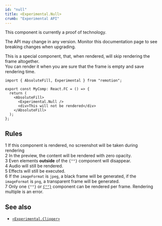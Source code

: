 ```yaml
---
id: "null"
title: <Experimental.Null>
crumb: "Experimental API"
---
```


<ExperimentalBadge>
This component is currently a proof of technology.

The API may change in any version. Monitor this documentation page to see breaking changes when upgrading.
</ExperimentalBadge>

This is a special component, that, when rendered, will skip rendering the frame altogether.  
You can render it when you are sure that the frame is empty and save rendering time.

```tsx twoslash title="EmptyFrame.tsx"
import { AbsoluteFill, Experimental } from "remotion";

export const MyComp: React.FC = () => {
  return (
    <AbsoluteFill>
      <Experimental.Null />
      <div>This will not be rendered</div>
    </AbsoluteFill>
  );
};
```

## Rules

<div>
<Step>1</Step> If this component is rendered, no screenshot will be taken during rendering
</div>
<div>
<Step>2</Step> In the preview, the content will be rendered with zero opacity.
</div>
<div>
<Step>3</Step> Even elements <strong>outside</strong> of the <code>{"<Null>"}</code> component will disappear.
</div>
<div>
<Step>4</Step> Audio will still be rendered.
</div>
<div>
<Step>5</Step> Effects will still be executed.
</div>

<div>
<Step>6</Step> If the <code>imageFormat</code> is <code>jpeg</code>, a black frame will be generated, if the <code>imageFormat</code> is <code>png</code>, a transparent frame will be generated. 
</div>
<div>
<Step>7</Step> Only one <code>{"<Experimental.Null>"}</code> or <a href="/docs/clipper"><code>{"<Experimental.Clipper>"}</code></a> component can be rendered per frame.  
 Rendering multiple is an error.
</div>

## See also

- [`<Experimental.Clipper>`](/docs/clipper)
